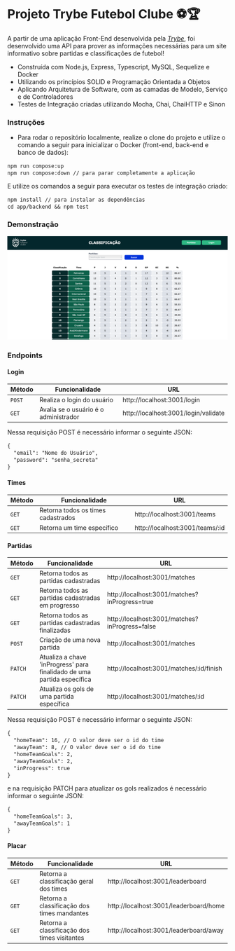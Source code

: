 # Projeto Trybe Futebol Clube ⚽️🏆

A partir de uma aplicação Front-End desenvolvida pela _[Trybe](https://www.betrybe.com)_, foi desenvolvido uma API para prover as informações necessárias para um site informativo sobre partidas e classificações de futebol!

* Construída com Node.js, Express, Typescript, MySQL, Sequelize e Docker
* Utilizando os princípios SOLID e Programação Orientada a Objetos
* Aplicando Arquitetura de Software, com as camadas de Modelo, Serviço e de Controladores
* Testes de Integração criadas utilizando Mocha, Chai, ChaiHTTP e Sinon


### Instruções

- Para rodar o repositório localmente, realize o clone do projeto e utilize o comando a seguir para inicializar o Docker (front-end, back-end e banco de dados):

```
npm run compose:up
npm run compose:down // para parar completamente a aplicação
```

E utilize os comandos a seguir para executar os testes de integração criado:

```
npm install // para instalar as dependências
cd app/backend && npm test
```

### Demonstração

<p align="center">
  <img src="https://github.com/guilherme-ac-fernandes/trybe-futebol-clube/blob/main/tfc_classificacao.png" alt="Trybe Futebol Clube - Demostração"/>
</p>

### Endpoints

#### Login

| Método | Funcionalidade | URL |
|---|---|---|
| `POST` | Realiza o login do usuário | http://localhost:3001/login |
| `GET` | Avalia se o usuário é o administrador | http://localhost:3001/login/validate |

Nessa requisição POST é necessário informar o seguinte JSON:

```
{
  "email": "Nome do Usuário",
  "password": "senha_secreta"
}
```


#### Times

| Método | Funcionalidade | URL |
|---|---|---|
| `GET` | Retorna todos os times cadastrados | http://localhost:3001/teams |
| `GET` | Retorna um time específico | http://localhost:3001/teams/:id |


#### Partidas

| Método | Funcionalidade | URL |
|---|---|---|
| `GET` | Retorna todos as partidas cadastradas | http://localhost:3001/matches |
| `GET` | Retorna todos as partidas cadastradas em progresso | http://localhost:3001/matches?inProgress=true |
| `GET` | Retorna todos as partidas cadastradas finalizadas | http://localhost:3001/matches?inProgress=false |
| `POST` | Criação de uma nova partida | http://localhost:3001/matches |
| `PATCH` | Atualiza a chave 'inProgress' para finalidado de uma partida específica | http://localhost:3001/matches/:id/finish |
| `PATCH` | Atualiza os gols de uma partida específica | http://localhost:3001/matches/:id |

Nessa requisição POST é necessário informar o seguinte JSON:

```
{
  "homeTeam": 16, // O valor deve ser o id do time
  "awayTeam": 8, // O valor deve ser o id do time
  "homeTeamGoals": 2,
  "awayTeamGoals": 2,
  "inProgress": true
}
```

e na requisição PATCH para atualizar os gols realizados é necessário informar o seguinte JSON:

```
{
  "homeTeamGoals": 3,
  "awayTeamGoals": 1
}
```

#### Placar

| Método | Funcionalidade | URL |
|---|---|---|
| `GET` | Retorna a classificação geral dos times | http://localhost:3001/leaderboard |
| `GET` | Retorna a classificação dos times mandantes | http://localhost:3001/leaderboard/home |
| `GET` | Retorna a classificação dos times visitantes | http://localhost:3001/leaderboard/away |

